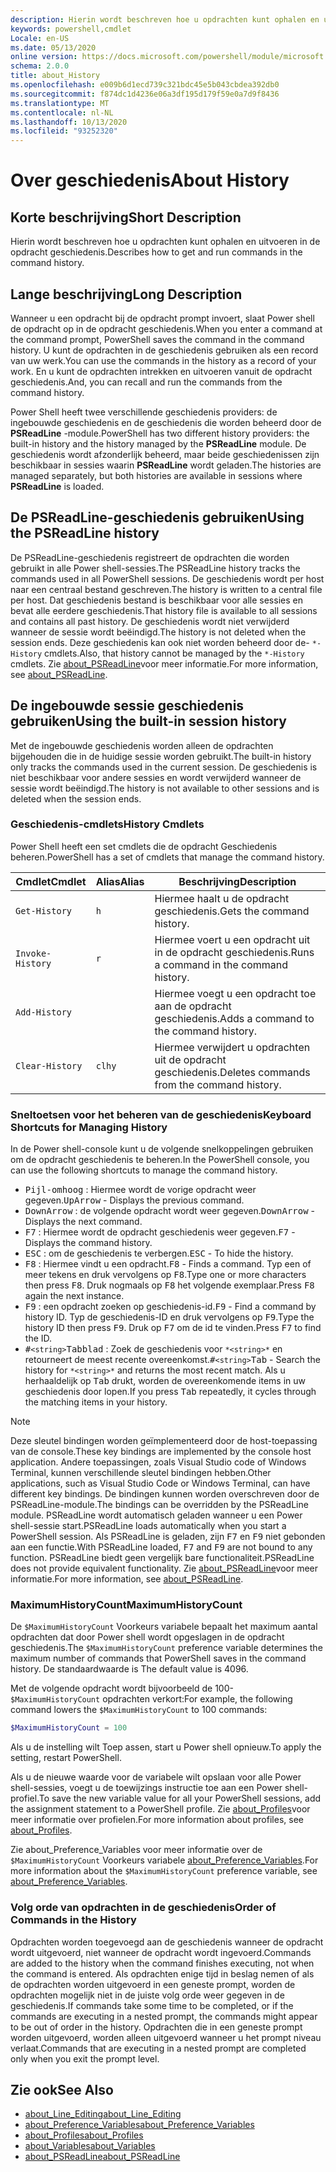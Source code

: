 ```yaml
---
description: Hierin wordt beschreven hoe u opdrachten kunt ophalen en uitvoeren in de opdracht geschiedenis.
keywords: powershell,cmdlet
Locale: en-US
ms.date: 05/13/2020
online version: https://docs.microsoft.com/powershell/module/microsoft.powershell.core/about/about_history?view=powershell-6&WT.mc_id=ps-gethelp
schema: 2.0.0
title: about_History
ms.openlocfilehash: e009b6d1ecd739c321bdc45e5b043cbdea392db0
ms.sourcegitcommit: f874dc1d4236e06a3df195d179f59e0a7d9f8436
ms.translationtype: MT
ms.contentlocale: nl-NL
ms.lasthandoff: 10/13/2020
ms.locfileid: "93252320"
---
```

# <a name="about-history"></a><span data-ttu-id="6cd40-104">Over geschiedenis</span><span class="sxs-lookup"><span data-stu-id="6cd40-104">About History</span></span>

## <a name="short-description"></a><span data-ttu-id="6cd40-105">Korte beschrijving</span><span class="sxs-lookup"><span data-stu-id="6cd40-105">Short Description</span></span>
<span data-ttu-id="6cd40-106">Hierin wordt beschreven hoe u opdrachten kunt ophalen en uitvoeren in de opdracht geschiedenis.</span><span class="sxs-lookup"><span data-stu-id="6cd40-106">Describes how to get and run commands in the command history.</span></span>

## <a name="long-description"></a><span data-ttu-id="6cd40-107">Lange beschrijving</span><span class="sxs-lookup"><span data-stu-id="6cd40-107">Long Description</span></span>

<span data-ttu-id="6cd40-108">Wanneer u een opdracht bij de opdracht prompt invoert, slaat Power shell de opdracht op in de opdracht geschiedenis.</span><span class="sxs-lookup"><span data-stu-id="6cd40-108">When you enter a command at the command prompt, PowerShell saves the command in the command history.</span></span> <span data-ttu-id="6cd40-109">U kunt de opdrachten in de geschiedenis gebruiken als een record van uw werk.</span><span class="sxs-lookup"><span data-stu-id="6cd40-109">You can use the commands in the history as a record of your work.</span></span> <span data-ttu-id="6cd40-110">En u kunt de opdrachten intrekken en uitvoeren vanuit de opdracht geschiedenis.</span><span class="sxs-lookup"><span data-stu-id="6cd40-110">And, you can recall and run the commands from the command history.</span></span>

<span data-ttu-id="6cd40-111">Power Shell heeft twee verschillende geschiedenis providers: de ingebouwde geschiedenis en de geschiedenis die worden beheerd door de **PSReadLine** -module.</span><span class="sxs-lookup"><span data-stu-id="6cd40-111">PowerShell has two different history providers: the built-in history and the history managed by the **PSReadLine** module.</span></span> <span data-ttu-id="6cd40-112">De geschiedenis wordt afzonderlijk beheerd, maar beide geschiedenissen zijn beschikbaar in sessies waarin **PSReadLine** wordt geladen.</span><span class="sxs-lookup"><span data-stu-id="6cd40-112">The histories are managed separately, but both histories are available in sessions where **PSReadLine** is loaded.</span></span>

## <a name="using-the-psreadline-history"></a><span data-ttu-id="6cd40-113">De PSReadLine-geschiedenis gebruiken</span><span class="sxs-lookup"><span data-stu-id="6cd40-113">Using the PSReadLine history</span></span>

<span data-ttu-id="6cd40-114">De PSReadLine-geschiedenis registreert de opdrachten die worden gebruikt in alle Power shell-sessies.</span><span class="sxs-lookup"><span data-stu-id="6cd40-114">The PSReadLine history tracks the commands used in all PowerShell sessions.</span></span>
<span data-ttu-id="6cd40-115">De geschiedenis wordt per host naar een centraal bestand geschreven.</span><span class="sxs-lookup"><span data-stu-id="6cd40-115">The history is written to a central file per host.</span></span> <span data-ttu-id="6cd40-116">Dat geschiedenis bestand is beschikbaar voor alle sessies en bevat alle eerdere geschiedenis.</span><span class="sxs-lookup"><span data-stu-id="6cd40-116">That history file is available to all sessions and contains all past history.</span></span> <span data-ttu-id="6cd40-117">De geschiedenis wordt niet verwijderd wanneer de sessie wordt beëindigd.</span><span class="sxs-lookup"><span data-stu-id="6cd40-117">The history is not deleted when the session ends.</span></span> <span data-ttu-id="6cd40-118">Deze geschiedenis kan ook niet worden beheerd door de- `*-History` cmdlets.</span><span class="sxs-lookup"><span data-stu-id="6cd40-118">Also, that history cannot be managed by the `*-History` cmdlets.</span></span> <span data-ttu-id="6cd40-119">Zie [about_PSReadLine](../../PSReadLine/About/about_PSReadLine.md)voor meer informatie.</span><span class="sxs-lookup"><span data-stu-id="6cd40-119">For more information, see [about_PSReadLine](../../PSReadLine/About/about_PSReadLine.md).</span></span>

## <a name="using-the-built-in-session-history"></a><span data-ttu-id="6cd40-120">De ingebouwde sessie geschiedenis gebruiken</span><span class="sxs-lookup"><span data-stu-id="6cd40-120">Using the built-in session history</span></span>

<span data-ttu-id="6cd40-121">Met de ingebouwde geschiedenis worden alleen de opdrachten bijgehouden die in de huidige sessie worden gebruikt.</span><span class="sxs-lookup"><span data-stu-id="6cd40-121">The built-in history only tracks the commands used in the current session.</span></span> <span data-ttu-id="6cd40-122">De geschiedenis is niet beschikbaar voor andere sessies en wordt verwijderd wanneer de sessie wordt beëindigd.</span><span class="sxs-lookup"><span data-stu-id="6cd40-122">The history is not available to other sessions and is deleted when the session ends.</span></span>

### <a name="history-cmdlets"></a><span data-ttu-id="6cd40-123">Geschiedenis-cmdlets</span><span class="sxs-lookup"><span data-stu-id="6cd40-123">History Cmdlets</span></span>

<span data-ttu-id="6cd40-124">Power Shell heeft een set cmdlets die de opdracht Geschiedenis beheren.</span><span class="sxs-lookup"><span data-stu-id="6cd40-124">PowerShell has a set of cmdlets that manage the command history.</span></span>

| <span data-ttu-id="6cd40-125">Cmdlet</span><span class="sxs-lookup"><span data-stu-id="6cd40-125">Cmdlet</span></span>           | <span data-ttu-id="6cd40-126">Alias</span><span class="sxs-lookup"><span data-stu-id="6cd40-126">Alias</span></span>  | <span data-ttu-id="6cd40-127">Beschrijving</span><span class="sxs-lookup"><span data-stu-id="6cd40-127">Description</span></span>                                |
| ---------------- | ------ | ------------------------------------------ |
| `Get-History`    | `h`    | <span data-ttu-id="6cd40-128">Hiermee haalt u de opdracht geschiedenis.</span><span class="sxs-lookup"><span data-stu-id="6cd40-128">Gets the command history.</span></span>                  |
| `Invoke-History` | `r`    | <span data-ttu-id="6cd40-129">Hiermee voert u een opdracht uit in de opdracht geschiedenis.</span><span class="sxs-lookup"><span data-stu-id="6cd40-129">Runs a command in the command history.</span></span>     |
| `Add-History`    |        | <span data-ttu-id="6cd40-130">Hiermee voegt u een opdracht toe aan de opdracht geschiedenis.</span><span class="sxs-lookup"><span data-stu-id="6cd40-130">Adds a command to the command history.</span></span>     |
| `Clear-History`  | `clhy` | <span data-ttu-id="6cd40-131">Hiermee verwijdert u opdrachten uit de opdracht geschiedenis.</span><span class="sxs-lookup"><span data-stu-id="6cd40-131">Deletes commands from the command history.</span></span> |

### <a name="keyboard-shortcuts-for-managing-history"></a><span data-ttu-id="6cd40-132">Sneltoetsen voor het beheren van de geschiedenis</span><span class="sxs-lookup"><span data-stu-id="6cd40-132">Keyboard Shortcuts for Managing History</span></span>

<span data-ttu-id="6cd40-133">In de Power shell-console kunt u de volgende snelkoppelingen gebruiken om de opdracht geschiedenis te beheren.</span><span class="sxs-lookup"><span data-stu-id="6cd40-133">In the PowerShell console, you can use the following shortcuts to manage the command history.</span></span>

- <span data-ttu-id="6cd40-134"><kbd>Pijl-omhoog</kbd> : Hiermee wordt de vorige opdracht weer gegeven.</span><span class="sxs-lookup"><span data-stu-id="6cd40-134"><kbd>UpArrow</kbd> - Displays the previous command.</span></span>
- <span data-ttu-id="6cd40-135"><kbd>DownArrow</kbd> : de volgende opdracht wordt weer gegeven.</span><span class="sxs-lookup"><span data-stu-id="6cd40-135"><kbd>DownArrow</kbd> - Displays the next command.</span></span>
- <span data-ttu-id="6cd40-136"><kbd>F7</kbd> : Hiermee wordt de opdracht geschiedenis weer gegeven.</span><span class="sxs-lookup"><span data-stu-id="6cd40-136"><kbd>F7</kbd> - Displays the command history.</span></span>
- <span data-ttu-id="6cd40-137"><kbd>ESC</kbd> : om de geschiedenis te verbergen.</span><span class="sxs-lookup"><span data-stu-id="6cd40-137"><kbd>ESC</kbd> - To hide the history.</span></span>
- <span data-ttu-id="6cd40-138"><kbd>F8</kbd> : Hiermee vindt u een opdracht.</span><span class="sxs-lookup"><span data-stu-id="6cd40-138"><kbd>F8</kbd> - Finds a command.</span></span> <span data-ttu-id="6cd40-139">Typ een of meer tekens en druk vervolgens op <kbd>F8</kbd>.</span><span class="sxs-lookup"><span data-stu-id="6cd40-139">Type one or more characters then press <kbd>F8</kbd>.</span></span> <span data-ttu-id="6cd40-140">Druk nogmaals op <kbd>F8</kbd> het volgende exemplaar.</span><span class="sxs-lookup"><span data-stu-id="6cd40-140">Press <kbd>F8</kbd> again the next instance.</span></span>
- <span data-ttu-id="6cd40-141"><kbd>F9</kbd> : een opdracht zoeken op geschiedenis-id.</span><span class="sxs-lookup"><span data-stu-id="6cd40-141"><kbd>F9</kbd> - Find a command by history ID.</span></span> <span data-ttu-id="6cd40-142">Typ de geschiedenis-ID en druk vervolgens op <kbd>F9</kbd>.</span><span class="sxs-lookup"><span data-stu-id="6cd40-142">Type the history ID then press <kbd>F9</kbd>.</span></span> <span data-ttu-id="6cd40-143">Druk op <kbd>F7</kbd> om de id te vinden.</span><span class="sxs-lookup"><span data-stu-id="6cd40-143">Press <kbd>F7</kbd> to find the ID.</span></span>
- <span data-ttu-id="6cd40-144"><kbd>#</kbd>`<string>`</kbd><kbd>Tabblad</kbd> : Zoek de geschiedenis voor `*<string>*` en retourneert de meest recente overeenkomst.</span><span class="sxs-lookup"><span data-stu-id="6cd40-144"><kbd>#</kbd>`<string>`</kbd><kbd>Tab</kbd> - Search the history for `*<string>*` and returns the most recent match.</span></span> <span data-ttu-id="6cd40-145">Als u herhaaldelijk op <kbd>Tab</kbd> drukt, worden de overeenkomende items in uw geschiedenis door lopen.</span><span class="sxs-lookup"><span data-stu-id="6cd40-145">If you press <kbd>Tab</kbd> repeatedly, it cycles through the matching items in your history.</span></span>

> [!NOTE]
> <span data-ttu-id="6cd40-146">Deze sleutel bindingen worden geïmplementeerd door de host-toepassing van de console.</span><span class="sxs-lookup"><span data-stu-id="6cd40-146">These key bindings are implemented by the console host application.</span></span> <span data-ttu-id="6cd40-147">Andere toepassingen, zoals Visual Studio code of Windows Terminal, kunnen verschillende sleutel bindingen hebben.</span><span class="sxs-lookup"><span data-stu-id="6cd40-147">Other applications, such as Visual Studio Code or Windows Terminal, can have different key bindings.</span></span> <span data-ttu-id="6cd40-148">De bindingen kunnen worden overschreven door de PSReadLine-module.</span><span class="sxs-lookup"><span data-stu-id="6cd40-148">The bindings can be overridden by the PSReadLine module.</span></span> <span data-ttu-id="6cd40-149">PSReadLine wordt automatisch geladen wanneer u een Power shell-sessie start.</span><span class="sxs-lookup"><span data-stu-id="6cd40-149">PSReadLine loads automatically when you start a PowerShell session.</span></span>
> <span data-ttu-id="6cd40-150">Als PSReadLine is geladen, zijn <kbd>F7</kbd> en <kbd>F9</kbd> niet gebonden aan een functie.</span><span class="sxs-lookup"><span data-stu-id="6cd40-150">With PSReadLine loaded, <kbd>F7</kbd> and <kbd>F9</kbd> are not bound to any function.</span></span> <span data-ttu-id="6cd40-151">PSReadLine biedt geen vergelijk bare functionaliteit.</span><span class="sxs-lookup"><span data-stu-id="6cd40-151">PSReadLine does not provide equivalent functionality.</span></span> <span data-ttu-id="6cd40-152">Zie [about_PSReadLine](../../PSReadLine/About/about_PSReadLine.md)voor meer informatie.</span><span class="sxs-lookup"><span data-stu-id="6cd40-152">For more information, see [about_PSReadLine](../../PSReadLine/About/about_PSReadLine.md).</span></span>

### <a name="maximumhistorycount"></a><span data-ttu-id="6cd40-153">MaximumHistoryCount</span><span class="sxs-lookup"><span data-stu-id="6cd40-153">MaximumHistoryCount</span></span>

<span data-ttu-id="6cd40-154">De `$MaximumHistoryCount` Voorkeurs variabele bepaalt het maximum aantal opdrachten dat door Power shell wordt opgeslagen in de opdracht geschiedenis.</span><span class="sxs-lookup"><span data-stu-id="6cd40-154">The `$MaximumHistoryCount` preference variable determines the maximum number of commands that PowerShell saves in the command history.</span></span> <span data-ttu-id="6cd40-155">De standaardwaarde is </span><span class="sxs-lookup"><span data-stu-id="6cd40-155">The default value is</span></span>
4096.

<span data-ttu-id="6cd40-156">Met de volgende opdracht wordt bijvoorbeeld de 100- `$MaximumHistoryCount` opdrachten verkort:</span><span class="sxs-lookup"><span data-stu-id="6cd40-156">For example, the following command lowers the `$MaximumHistoryCount` to 100 commands:</span></span>

```powershell
$MaximumHistoryCount = 100
```

<span data-ttu-id="6cd40-157">Als u de instelling wilt Toep assen, start u Power shell opnieuw.</span><span class="sxs-lookup"><span data-stu-id="6cd40-157">To apply the setting, restart PowerShell.</span></span>

<span data-ttu-id="6cd40-158">Als u de nieuwe waarde voor de variabele wilt opslaan voor alle Power shell-sessies, voegt u de toewijzings instructie toe aan een Power shell-profiel.</span><span class="sxs-lookup"><span data-stu-id="6cd40-158">To save the new variable value for all your PowerShell sessions, add the assignment statement to a PowerShell profile.</span></span> <span data-ttu-id="6cd40-159">Zie [about_Profiles](about_Profiles.md)voor meer informatie over profielen.</span><span class="sxs-lookup"><span data-stu-id="6cd40-159">For more information about profiles, see [about_Profiles](about_Profiles.md).</span></span>

<span data-ttu-id="6cd40-160">Zie about_Preference_Variables voor meer informatie over de `$MaximumHistoryCount` Voorkeurs variabele [about_Preference_Variables](about_Preference_Variables.md).</span><span class="sxs-lookup"><span data-stu-id="6cd40-160">For more information about the `$MaximumHistoryCount` preference variable, see [about_Preference_Variables](about_Preference_Variables.md).</span></span>

### <a name="order-of-commands-in-the-history"></a><span data-ttu-id="6cd40-161">Volg orde van opdrachten in de geschiedenis</span><span class="sxs-lookup"><span data-stu-id="6cd40-161">Order of Commands in the History</span></span>

<span data-ttu-id="6cd40-162">Opdrachten worden toegevoegd aan de geschiedenis wanneer de opdracht wordt uitgevoerd, niet wanneer de opdracht wordt ingevoerd.</span><span class="sxs-lookup"><span data-stu-id="6cd40-162">Commands are added to the history when the command finishes executing, not when the command is entered.</span></span> <span data-ttu-id="6cd40-163">Als opdrachten enige tijd in beslag nemen of als de opdrachten worden uitgevoerd in een geneste prompt, worden de opdrachten mogelijk niet in de juiste volg orde weer gegeven in de geschiedenis.</span><span class="sxs-lookup"><span data-stu-id="6cd40-163">If commands take some time to be completed, or if the commands are executing in a nested prompt, the commands might appear to be out of order in the history.</span></span> <span data-ttu-id="6cd40-164">Opdrachten die in een geneste prompt worden uitgevoerd, worden alleen uitgevoerd wanneer u het prompt niveau verlaat.</span><span class="sxs-lookup"><span data-stu-id="6cd40-164">Commands that are executing in a nested prompt are completed only when you exit the prompt level.</span></span>

## <a name="see-also"></a><span data-ttu-id="6cd40-165">Zie ook</span><span class="sxs-lookup"><span data-stu-id="6cd40-165">See Also</span></span>

- [<span data-ttu-id="6cd40-166">about_Line_Editing</span><span class="sxs-lookup"><span data-stu-id="6cd40-166">about_Line_Editing</span></span>](about_Line_Editing.md)
- [<span data-ttu-id="6cd40-167">about_Preference_Variables</span><span class="sxs-lookup"><span data-stu-id="6cd40-167">about_Preference_Variables</span></span>](about_Preference_Variables.md)
- [<span data-ttu-id="6cd40-168">about_Profiles</span><span class="sxs-lookup"><span data-stu-id="6cd40-168">about_Profiles</span></span>](about_Profiles.md)
- [<span data-ttu-id="6cd40-169">about_Variables</span><span class="sxs-lookup"><span data-stu-id="6cd40-169">about_Variables</span></span>](about_Variables.md)
- [<span data-ttu-id="6cd40-170">about_PSReadLine</span><span class="sxs-lookup"><span data-stu-id="6cd40-170">about_PSReadLine</span></span>](../../PSReadLine/About/about_PSReadLine.md)
